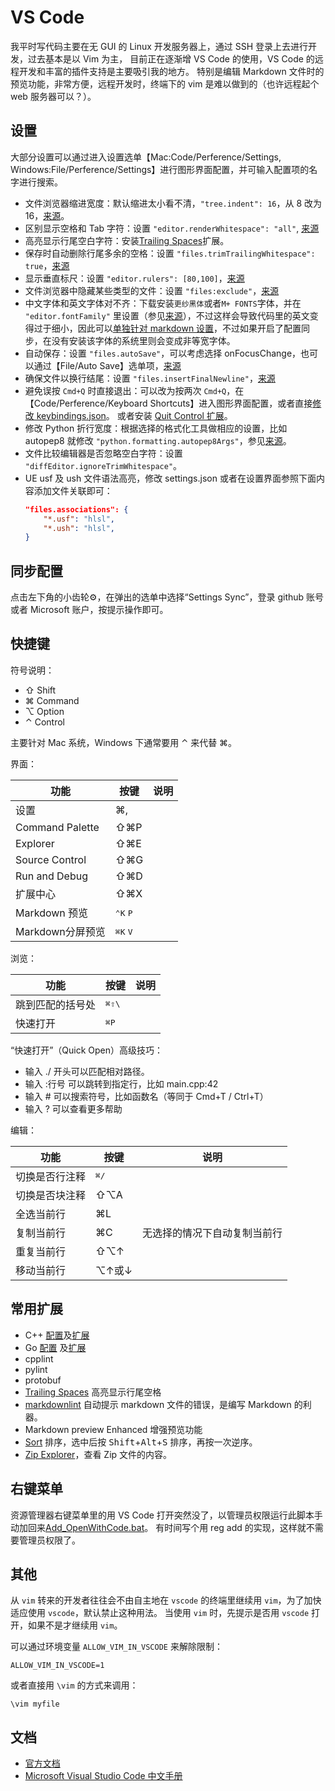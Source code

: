 # VS Code

我平时写代码主要在无 GUI 的 Linux 开发服务器上，通过 SSH 登录上去进行开发，过去基本是以 Vim 为主，
目前正在逐渐增 VS Code 的使用，VS Code 的远程开发和丰富的插件支持是主要吸引我的地方。
特别是编辑 Markdown 文件时的预览功能，非常方便，远程开发时，终端下的 vim 是难以做到的（也许远程起个 web 服务器可以？）。

## 设置

大部分设置可以通过进入设置选单【Mac:Code/Perference/Settings, Windows:File/Perference/Settings】进行图形界面配置，并可输入配置项的名字进行搜索。

- 文件浏览器缩进宽度：默认缩进太小看不清，`"tree.indent": 16`，从 8 改为 16，[来源](https://github.com/microsoft/vscode/issues/35447#issuecomment-455461013)。
- 区别显示空格和 Tab 字符：设置 `"editor.renderWhitespace": "all"`, [来源](https://stackoverflow.com/a/30140625/364334)
- 高亮显示行尾空白字符：安装[Trailing Spaces](https://marketplace.visualstudio.com/items?itemName=ybaumes.highlight-trailing-white-spaces)扩展。
- 保存时自动删除行尾多余的空格：设置 `"files.trimTrailingWhitespace": true`，[来源](https://stackoverflow.com/questions/30884131/remove-trailing-spaces-automatically-or-with-a-shortcut)
- 显示垂直标尺：设置 `"editor.rulers": [80,100]`，[来源](https://stackoverflow.com/a/29972073/364334)
- 文件浏览器中隐藏某些类型的文件：设置 `"files:exclude"`，[来源](https://stackoverflow.com/a/30142299/364334)
- 中文字体和英文字体对不齐：下载安装`更纱黑体`或者`M+ FONTS`字体，并在 `"editor.fontFamily"` 里设置（参见[来源](https://zhuanlan.zhihu.com/p/110945562)），不过这样会导致代码里的英文变得过于细小，因此可以[单独针对 markdown 设置](https://moe.best/gotagota/vscode-monospaced.html)，不过如果开启了配置同步，在没有安装该字体的系统里则会变成非等宽字体。
- 自动保存：设置 `"files.autoSave"`，可以考虑选择 onFocusChange，也可以通过【File/Auto Save】选单项，[来源](https://juejin.im/post/5cb87c6e6fb9a068a03af93a)
- 确保文件以换行结尾：设置 `"files.insertFinalNewline"`，[来源](https://stackoverflow.com/questions/44704968/visual-studio-code-insert-new-line-at-the-end-of-files)
- 避免误按 `Cmd+Q` 时直接退出：可以改为按两次 `Cmd+Q`，在【Code/Perference/Keyboard Shortcuts】进入图形界面配置，或者直接[修改 keybindings.json](https://github.com/microsoft/vscode/issues/14710#issuecomment-488114446)。
  或者安装 [Quit Control 扩展](https://marketplace.visualstudio.com/items?itemName=artdiniz.quitcontrol-vscode)。
- 修改 Python 折行宽度：根据选择的格式化工具做相应的设置，比如 autopep8 就修改 `"python.formatting.autopep8Args"`，参见[来源](https://stackoverflow.com/questions/47406741/disable-auto-wrap-long-line-in-visual-studio-code)。
- 文件比较编辑器是否忽略空白字符：设置 `"diffEditor.ignoreTrimWhitespace"`。
- UE usf 及 ush 文件语法高亮，修改 settings.json 或者在设置界面参照下面内容添加文件关联即可：
  ```json
  "files.associations": {
      "*.usf": "hlsl",
      "*.ush": "hlsl",
  }
  ```

## 同步配置

点击左下角的小齿轮⚙️，在弹出的选单中选择“Settings Sync”，登录 github 账号或者 Microsoft 账户，按提示操作即可。

## 快捷键

符号说明：

- ⇧ Shift
- ⌘ Command
- ⌥ Option
- ⌃ Control

主要针对 Mac 系统，Windows 下通常要用 ⌃ 来代替 ⌘。

界面：

|功能             |按键    |说明   |
|----------------|-------|-------|
|设置            |⌘,
|Command Palette|⇧⌘P
|Explorer       |⇧⌘E
|Source Control |⇧⌘G
|Run and Debug  |⇧⌘D
|扩展中心         |⇧⌘X
|Markdown 预览   |<kbd>⌃</kbd><kbd>K</kbd> <kbd>P</kbd>
|Markdown分屏预览 |<kbd>⌘</kbd><kbd>K</kbd> <kbd>V</kbd> | 

浏览：

|功能             |按键    |说明   |
|----------------|-------|-------|
|跳到匹配的括号处  |<kbd>⌘</kbd><kbd>⇧</kbd><kbd>\\</kbd>
|快速打开  |<kbd>⌘</kbd><kbd>P</kbd>

“快速打开”（Quick Open）高级技巧：

- 输入 ./ 开头可以匹配相对路径。
- 输入 :行号 可以跳转到指定行，比如 main.cpp:42
- 输入 # 可以搜索符号，比如函数名（等同于 Cmd+T / Ctrl+T）
- 输入 ? 可以查看更多帮助

编辑：

|功能             |按键    |说明   |
|----------------|-------|-------|
|切换是否行注释    |<kbd>⌘</kbd><kbd>/</kbd>
|切换是否块注释    |⇧⌥A
|全选当前行        |⌘L
|复制当前行        |⌘C   | 无选择的情况下自动复制当前行
|重复当前行        |⇧⌥↑
|移动当前行        |⌥↑或↓

## 常用扩展

- C++ [配置](https://code.visualstudio.com/docs/languages/cpp)及[扩展](https://marketplace.visualstudio.com/items?itemName=ms-vscode.cpptools)
- Go [配置](https://code.visualstudio.com/docs/languages/go) 及[扩展](https://marketplace.visualstudio.com/items?itemName=golang.go)
- cpplint
- pylint
- protobuf
- [Trailing Spaces](https://marketplace.visualstudio.com/items?itemName=shardulm94.trailing-spaces) 高亮显示行尾空格
- [markdownlint](https://marketplace.visualstudio.com/items?itemName=DavidAnson.vscode-markdownlint) 自动提示 markdown 文件的错误，是编写 Markdown 的利器。
- Markdown preview Enhanced 增强预览功能
- [Sort](https://marketplace.visualstudio.com/items?itemName=henriiik.vscode-sort) 排序，选中后按 <kbd>Shift</kbd>+<kbd>Alt</kbd>+<kbd>S</kbd> 排序，再按一次逆序。
- [Zip Explorer](https://marketplace.visualstudio.com/items?itemName=slevesque.vscode-zipexplorer)，查看 Zip 文件的内容。

## 右键菜单

资源管理器右键菜单里的用 VS Code 打开突然没了，以管理员权限运行此脚本手动加回来[Add_OpenWithCode.bat](https://github.com/aweber1/FixMicrosoft/tree/aweber1-patch-1)。
有时间写个用 reg add 的实现，这样就不需要管理员权限了。

## 其他

从 `vim` 转来的开发者往往会不由自主地在 `vscode` 的终端里继续用 `vim`，为了加快适应使用 `vscode`，默认禁止这种用法。
当使用 `vim` 时，先提示是否用 `vscode` 打开，如果不是才继续用 `vim`。

可以通过环境变量 `ALLOW_VIM_IN_VSCODE` 来解除限制：

```shell
ALLOW_VIM_IN_VSCODE=1
```

或者直接用 `\vim` 的方式来调用：
```console
\vim myfile
```

## 文档

- [官方文档](https://code.visualstudio.com/docs)
- [Microsoft Visual Studio Code 中文手册](https://jeasonstudio.gitbooks.io/vscode-cn-doc/content/)

